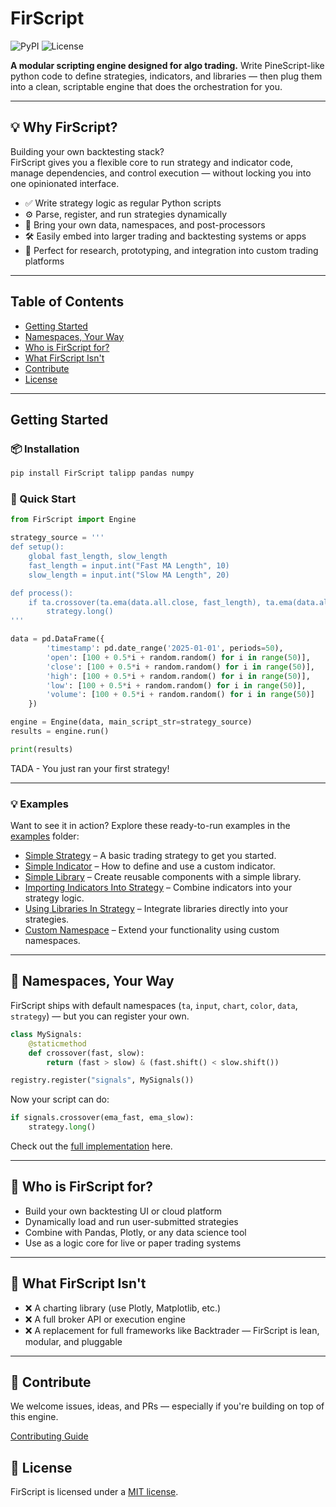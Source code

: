 # FirScript

![PyPI](https://img.shields.io/pypi/v/firscript)
![License](https://img.shields.io/github/license/JungleDome/FirScript)

**A modular scripting engine designed for algo trading.**
Write PineScript-like python code to define strategies, indicators, and libraries — then plug them into a clean, scriptable engine that does the orchestration for you.

---

## 💡 Why FirScript?

Building your own backtesting stack?  
FirScript gives you a flexible core to run strategy and indicator code, manage dependencies, and control execution — without locking you into one opinionated interface.

- ✅ Write strategy logic as regular Python scripts
- ⚙️ Parse, register, and run strategies dynamically
- 🧹 Bring your own data, namespaces, and post-processors
- 🛠️ Easily embed into larger trading and backtesting systems or apps
- 🧪 Perfect for research, prototyping, and integration into custom trading platforms

---

## Table of Contents

- [Getting Started](#getting-started)
- [Namespaces, Your Way](#namespaces-your-way)
- [Who is FirScript for?](#who-is-firscript-for)
- [What FirScript Isn't](#what-firscript-isnt)
- [Contribute](#contribute)
- [License](#license)

---
## Getting Started

### 📦 Installation

```bash
pip install FirScript talipp pandas numpy
```

### 🚀 Quick Start

```python
from FirScript import Engine

strategy_source = '''
def setup():
    global fast_length, slow_length
    fast_length = input.int("Fast MA Length", 10)
    slow_length = input.int("Slow MA Length", 20)

def process():
    if ta.crossover(ta.ema(data.all.close, fast_length), ta.ema(data.all.close, slow_length)):
        strategy.long()
'''

data = pd.DataFrame({
        'timestamp': pd.date_range('2025-01-01', periods=50),
        'open': [100 + 0.5*i + random.random() for i in range(50)],
        'close': [100 + 0.5*i + random.random() for i in range(50)],
        'high': [100 + 0.5*i + random.random() for i in range(50)],
        'low': [100 + 0.5*i + random.random() for i in range(50)],
        'volume': [100 + 0.5*i + random.random() for i in range(50)]
    })

engine = Engine(data, main_script_str=strategy_source)
results = engine.run()

print(results)
```

TADA - You just ran your first strategy!

---

### 💡 Examples

Want to see it in action? Explore these ready-to-run examples in the [examples](https://github.com/JungleDome/FirScript/tree/main/examples) folder:

- [Simple Strategy](examples/simple_strategy.py) – A basic trading strategy to get you started.
- [Simple Indicator](examples/simple_indicator.py) – How to define and use a custom indicator.
- [Simple Library](examples/simple_library.py) – Create reusable components with a simple library.
- [Importing Indicators Into Strategy](examples/strategy_with_indicator_import.py) – Combine indicators into your strategy logic.
- [Using Libraries In Strategy](examples/strategy_with_library_import.py) – Integrate libraries directly into your strategies.
- [Custom Namespace](examples/custom_namespace.py) – Extend your functionality using custom namespaces.

---

## 🧠 Namespaces, Your Way

FirScript ships with default namespaces (`ta`, `input`, `chart`, `color`, `data`, `strategy`) — but you can register your own.

```python
class MySignals:
    @staticmethod
    def crossover(fast, slow):
        return (fast > slow) & (fast.shift() < slow.shift())

registry.register("signals", MySignals())
```

Now your script can do:

```python
if signals.crossover(ema_fast, ema_slow):
    strategy.long()
```

Check out the [full implementation](examples/custom_namespace.py) here.

---

## 🧹 Who is FirScript for?

- Build your own backtesting UI or cloud platform
- Dynamically load and run user-submitted strategies
- Combine with Pandas, Plotly, or any data science tool
- Use as a logic core for live or paper trading systems

---

## 🚫 What FirScript Isn't
- ❌ A charting library (use Plotly, Matplotlib, etc.)
- ❌ A full broker API or execution engine
- ❌ A replacement for full frameworks like Backtrader — FirScript is lean, modular, and pluggable

---

## 🤝 Contribute

We welcome issues, ideas, and PRs — especially if you're building on top of this engine.

[Contributing Guide](CONTRIBUTING.md)


## 📖 License

FirScript is licensed under a [MIT license](https://github.com/JungleDome/FirScript/blob/main/LICENSE).

